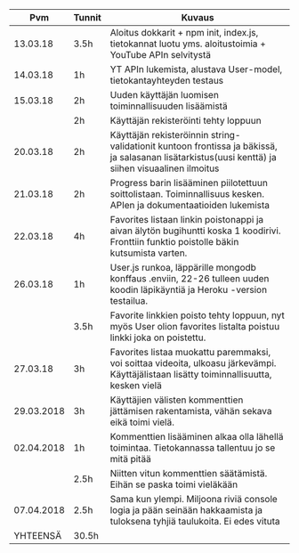 | Pvm | Tunnit | Kuvaus
| ------- | ------- | -----
| 13.03.18 | 3.5h | Aloitus dokkarit + npm init, index.js, tietokannat luotu yms. aloitustoimia + YouTube APIn selvitystä
| 14.03.18 | 1h | YT APIn lukemista, alustava User-model, tietokantayhteyden testaus
| 15.03.18 | 2h | Uuden käyttäjän luomisen toiminnallisuuden lisäämistä
|  | 2h | Käyttäjän rekisteröinti tehty loppuun
| 20.03.18 | 2h | Käyttäjän rekisteröinnin string-validationit kuntoon frontissa ja bäkissä, ja salasanan lisätarkistus(uusi kenttä) ja siihen visuaalinen ilmoitus
| 21.03.18 | 2h | Progress barin lisääminen piilotettuun soittolistaan. Toiminnallisuus kesken. APIen ja dokumentaatioiden lukemista
| 22.03.18 | 4h | Favorites listaan linkin poistonappi ja aivan älytön bugihuntti koska 1 koodirivi. Fronttiin funktio poistolle bäkin kutsumista varten.
| 26.03.18 | 1h | User.js runkoa, läppärille mongodb konffaus .enviin, 22-26 tulleen uuden koodin läpikäyntiä ja Heroku -version testailua.
|   | 3.5h | Favorite linkkien poisto tehty loppuun, nyt myös User olion favorites listalta poistuu linkki joka on poistettu.
| 27.03.18 | 3h | Favorites listaa muokattu paremmaksi, voi soittaa videoita, ulkoasu järkevämpi. Käyttäjälistaan lisätty toiminnallisuutta, kesken vielä
| 29.03.2018 | 3h | Käyttäjien välisten kommenttien jättämisen rakentamista, vähän sekava eikä toimi vielä.
| 02.04.2018 | 1h | Kommenttien lisääminen alkaa olla lähellä toimintaa. Tietokannassa tallentuu jo se mitä pitää
|   | 2.5h | Niitten vitun kommenttien säätämistä. Eihän se paska toimi vieläkään
| 07.04.2018 | 2.5h | Sama kun ylempi. Miljoona riviä console logia ja pään seinään hakkaamista ja tuloksena tyhjiä taulukoita. Ei edes vituta
 YHTEENSÄ | 30.5h |  
